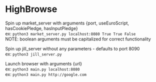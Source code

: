 # HighBrowse

Spin up market_server with arguments {port, useEuroScript, hasCookiePledge, hasInputPledge}<br/>
ex: `python3 market_server.py localhost:8080 True True False` <br/>
NOTE: boolean arguments must be capitalized for correct functionality


Spin up jill_server without any parameters - defaults to port 8090 <br/>
ex: `python3 jill_server.py`

Launch browser with arguments {url} <br/>
ex: `python3 main.py localhost:8080` <br/>
ex: `python3 main.py http://google.com`
